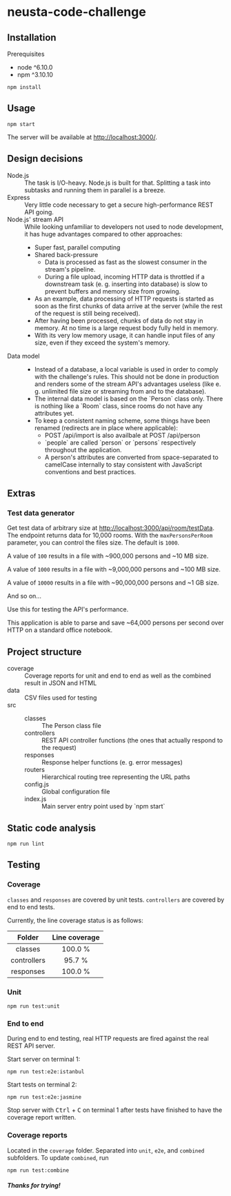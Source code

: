 # neusta-code-challenge

## Installation
Prerequisites
* node ^6.10.0
* npm ^3.10.10
```
npm install
```

## Usage
```
npm start
```
The server will be available at [http://localhost:3000/](http://localhost:3000/).

## Design decisions
<dl>
    <dt>Node.js</dt>
    <dd>The task is I/O-heavy. Node.js is built for that. Splitting a task into subtasks and running them in parallel is a breeze.</dd>
    <dt>Express</dt>
    <dd>Very little code necessary to get a secure high-performance REST API going.</dd>
    <dt>Node.js' stream API</dt>
    <dd>
        While looking unfamiliar to developers not used to node development, it has huge advantages compared to other approaches:
        <ul>
            <li>Super fast, parallel computing</li>
            <li>
                Shared back-pressure
                <ul>
                    <li>Data is processed as fast as the slowest consumer in the stream's pipeline.</li>
                    <li>During a file upload, incoming HTTP data is throttled if a downstream task (e. g. inserting into database) is slow to prevent buffers and memory size from growing.</li>
                </ul>
            </li>
            <li>As an example, data processing of HTTP requests is started as soon as the first chunks of data arrive at the server (while the rest of the request is still being received).</li>
            <li>After having been processed, chunks of data do not stay in memory. At no time is a large request body fully held in memory.</li>
            <li>With its very low memory usage, it can handle input files of any size, even if they exceed the system's memory.</li>
    </dd>
    <dt>Data model</dt>
    <dd>
        <ul>
            <li>
                Instead of a database, a local variable is used in order to comply with the challenge's rules. This should not be done in production and renders some of the stream API's advantages useless (like e. g. unlimited file size or streaming from and to the database).
            </li>
            <li>
                The internal data model is based on the `Person` class only. There is nothing like a `Room` class, since rooms do not have any attributes yet.
            </li>
            <li>
                To keep a consistent naming scheme, some things have been renamed (redirects are in place where applicable):
                <ul>
                    <li>POST /api/import is also availbale at POST /api/person</li>
                    <li>`people` are called `person` or `persons` respectively throughout the application.</li>
                    <li>A person's attributes are converted from space-separated to camelCase internally to stay consistent with JavaScript conventions and best practices.</li>
                </ul>
            </li>
        </ul>
    </dd>
</dl>

## Extras
### Test data generator
Get test data of arbitrary size at [http://localhost:3000/api/room/testData](http://localhost:3000/api/room/testData). The endpoint returns data for 10,000 rooms. With the `maxPersonsPerRoom` parameter, you can control the files size. The default is `1000`.

A value of `100` results in a file with ~900,000 persons and ~10 MB size.

A value of `1000` results in a file with ~9,000,000 persons and ~100 MB size.

A value of `10000` results in a file with ~90,000,000 persons and ~1 GB size.

And so on...

Use this for testing the API's performance.

This application is able to parse and save ~64,000 persons per second over HTTP on a standard office notebook.

## Project structure
<dl>
    <dt>coverage</dt>
    <dd>Coverage reports for unit and end to end as well as the combined result in JSON and HTML</dd>
    <dt>data</dt>
    <dd>CSV files used for testing</dd>
    <dt>src</dt>
    <dd>
        <dl>
            <dt>classes</dt>
            <dd>The Person class file</dd>
            <dt>controllers</dt>
            <dd>REST API controller functions (the ones that actually respond to the request)</dd>
            <dt>responses</dt>
            <dd>Response helper functions (e. g. error messages)</dd>
            <dt>routers</dt>
            <dd>Hierarchical routing tree representing the URL paths</dd>
            <dt>config.js</dt>
            <dd>Global configuration file</dd>
            <dt>index.js</dt>
            <dd>Main server entry point used by `npm start`</dd>
        </dl>
    </dd>
</dl>

## Static code analysis
```
npm run lint
```

## Testing
### Coverage
`classes` and `responses` are covered by unit tests. `controllers` are covered by end to end tests.

Currently, the line coverage status is as follows:

|    Folder   | Line coverage |
|:-----------:|:-------------:|
| classes     |       100.0 % |
| controllers |        95.7 % |
| responses   |       100.0 % |

### Unit
```
npm run test:unit
```

### End to end
During end to end testing, real HTTP requests are fired against the real REST API server.

Start server on terminal 1:
```
npm run test:e2e:istanbul
```
Start tests on terminal 2:
```
npm run test:e2e:jasmine
```
Stop server with <kbd>Ctrl</kbd> + <kbd>C</kbd> on terminal 1 after tests have finished to have the coverage report written.

### Coverage reports
Located in the `coverage` folder. Separated into `unit`, `e2e`, and `combined` subfolders. To update `combined`, run
```
npm run test:combine
```

##### Thanks for trying!
